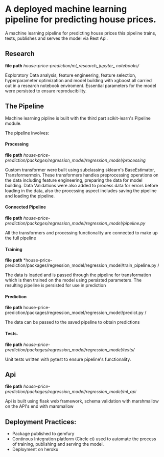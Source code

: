 # A deployed machine learning pipeline for predicting house prices.
A machine learning pipeline for predicting house prices this pipeline trains, tests, publishes and serves the model via Rest Api.

## Research 
**file path** *house-price-prediction/ml_research_jupyter_ notebooks/*

Exploratory Data analysis, feature engineering, feature selection, hyperparameter optimization and
model building with xgboost all carried out in a research notebook enviroment.
Essential parameters for the model were persisted to ensure reproducibility.

## The Pipeline
Machine learning pipline is built with the third part scikit-learn's Pipeline module.

The pipeline involves: 

#### Processing
**file path** *house-price-prediction/packages/regression_model/regression_model/processing*

Custom transformer were built using subclassing sklearn's BaseEstimator, Transformermxin.
These transformers handles preprocessing operations on the data including feature engineering, preparing the data for model building.
Data Validations were also added to process data for errors before loading in the data, also the processing aspect includes
saving the pipeline and loading the pipeline.

#### Connected Pipeline
**file path** *house-price-prediction/packages/regression_model/regression_model/pipeline.py*

All the transformers and processing functionality are connected to make up the full pipeline

#### Training
**file path** *house-price-prediction/packages/regression_model/regression_model/train_pipeline.py /

The data is loaded and is passed through the pipeline for transformation which is then trained on the model using persisted 
parameters. The resulting pipeline is persisted for use in prediction


#### Prediction
**file path** house-price-prediction/packages/regression_model/regression_model/predict.py /

The data can be passed to the saved pipeline to obtain predictions


#### Tests.
**file path** *house-price-prediction/packages/regression_model/regression_model/tests/*

Unit tests written with pytest to ensure pipeline's functionality.


## Api
**file path** *house-price-prediction/packages/regression_model/regression_model/ml_api*

Api is built using flask web framework, schema validation with marshmallow on the API's end with marsmallow


## Deployment Practices:
* Package published to gemfury 
* Continous Integration platform (Circle ci) used to automate the process of training, publishing and serving the model.
* Deployment on heroku
